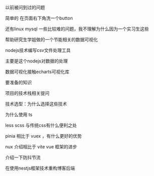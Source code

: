 以前被问到过的问题

简单的 在页面右下角洗一个button

还有linux mysql 一些比较难的问题，我不理解为什么因为一个实习生这些



帮助研究生学姐做的一个节能相关的数据可视化

nodejs技术编写csv文件处理工具

主要是这个nodejs对数据的处理

数据可视化接触echarts可视化库



要准备的知识 

项目的技术栈相关提问

技术选型：为什么选择这些技术

为什么使用 ts

less scss 与传统css有什么便利之处

pinia 相比于 vuex ，有什么更好的优势

nux 介绍相比于 vite vue 框架的进步

介绍一下防抖节流



在使用nestjs框架技术重构博客后端
